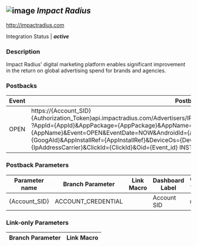 ## ![image](https://cdn.branch.io/branch-assets/ad-partner-manager/impact-radius-logo-1493166999679.png)	***Impact Radius***
http://impactradius.com

Integration Status |  ***active***

###  Description
Impact Radius' digital marketing platform enables significant improvement in the return on global advertising spend for brands and agencies.

### Postbacks
Event | Postback
--- | ---
OPEN | https://{Account_SID}{Authorization_Token}api.impactradius.com/Advertisers/IRCB6WWtJcDz10569cEfKYe3f7eGAdHst1/AppEvents/?AppId={AppId}&AppPackage={AppPackage}&AppName={AppName}&Event=OPEN&EventDate=NOW&AndroidId={andorid_id}&AppleIfa={AppleIfa}&GoogAid={GoogAId}&AppInstallRef={AppInstallRef}&DeviceOs={DeviceOs}&DeviceVer={DeviceVer}&IpAddressCarrier={IpAddressCarrier}&ClickId={ClickId}&Oid={Event_id} INSTALL | https://{Account_SID}{Authorization_Token}api.impactradius.com/Advertisers/IRCB6WWtJcDz10569cEfKYe3f7eGAdHst1/AppEvents/?AppId={AppId}&AppPackage={AppPackage}&AppName={AppName}&Event=INSTALL&EventDate=NOW&AndroidId={andorid_id}&AppleIfa={AppleIfa}&GoogAid={GoogAId}&AppInstallRef={AppInstallRef}&DeviceOs={DeviceOs}&DeviceVer={DeviceVer}&IpAddressCarrier={IpAddressCarrier}&ClickId={ClickId}&Oid={Event_id}

### Postback Parameters
Parameter name | Branch Parameter | Link Macro | Dashboard Label | Webhook Template | Required | Description
--- | --- | --- | --- | --- | --- | --- 
{Account_SID} | ACCOUNT_CREDENTIAL |  | Account SID | null | false | null {Authorization_Token} | ACCOUNT_CREDENTIAL |  | Authorization Token | null | false | Authorization_Token {AppId} | CUSTOM_LINK_MACRO | {AppId} |  | null | false | Application ID {AppPackage} | ANDROID_PACKAGE_NAME |  |  | null | false | Package name {AppName} | APP_NAME |  |  | null | false | Application Name {andorid_id} | ANDROID_ID |  |  | null | false | Android ID {AppleIfa} | IDFA | {AppleIfa} |  | null | false | IDFA {GoogAId} | AAID |  |  | null | false | null {AppInstallRef} | CUSTOM_LINK_MACRO | {AppInstallRef} |  | ${(AppInstallRef)!} | false | AppInstallRef {DeviceOs} | OS |  |  | null | false | OS {DeviceVer} | OS_VERSION |  |  | null | false | OS Version {IpAddressCarrier} | IP_ADDRESS |  |  | null | false | IP Address {ClickId} | CLICK_ID | {ClickId} |  | null | false | Click ID {Event_id} | EVENT_ID |  |  | null | false | null

### Link-only Parameters
Branch Parameter | Link Macro
--- | ---





